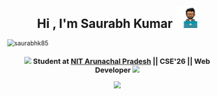 <h1 align="center"> Hi , I'm Saurabh Kumar <picture><img src = "https://github.com/SaurabhK85/SaurabhK85/blob/main/profile.gif" width = 50px></picture></h3></h1>
<p align="left"> <img src="https://komarev.com/ghpvc/?username=saurabhk85&label=Profile%20views&color=0e75b6&style=flat" alt="saurabhk85" /> </p>

<h3 align="center"><img src='https://user-images.githubusercontent.com/74038190/206662607-d9e7591e-bbf9-42f9-9386-29efc927bc16.gif' width="40">   Student at <a href="https://www.nitap.ac.in/">NIT Arunachal Pradesh</a> || CSE'26 || Web Developer
  <img src='https://user-images.githubusercontent.com/74038190/206662607-d9e7591e-bbf9-42f9-9386-29efc927bc16.gif' width="40"></h3>
<p align="center">
  <a href="https://github.com/DenverCoder1/readme-typing-svg"><img src="https://readme-typing-svg.herokuapp.com?font=Time+New+Roman&color=cyan&size=25&center=true&vCenter=true&width=600&height=100&lines=Thanks+for+visiting!+..&hearts;++;Self-taught+Disciple,;Computer+Science+Student,;Active+Learner/Researcher,;Love+to+learn+new+stuffs..<3"></a>
</p>

